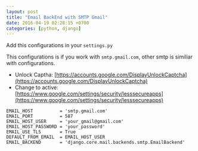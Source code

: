 ```yaml
---
layout: post
title: "Email BackEnd with SMTP Gmail"
date: 2016-04-19 02:28:15 +0700
categories: [python, django]
---
```


Add this configurations in your `settings.py`

This configurations is if you work with `smtp.gmail.com`, other smtp is similiar with configurations.

- Unlock Captha: [https://accounts.google.com/DisplayUnlockCaptcha](https://accounts.google.com/DisplayUnlockCaptcha)
- Change to active: [https://www.google.com/settings/security/lesssecureapps](https://www.google.com/settings/security/lesssecureapps)

```
EMAIL_HOST          = 'smtp.gmail.com'
EMAIL_PORT          = 587
EMAIL_HOST_USER     = 'your_gmail@gmail.com'
EMAIL_HOST_PASSWORD = 'your_password'
EMAIL_USE_TLS       = True
DEFAULT_FROM_EMAIL  = EMAIL_HOST_USER
EMAIL_BACKEND       = 'django.core.mail.backends.smtp.EmailBackend'
```
